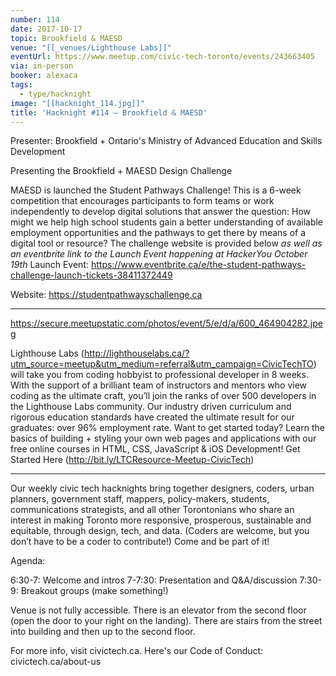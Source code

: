 ```yaml
---
number: 114
date: 2017-10-17
topic: Brookfield & MAESD
venue: "[[_venues/Lighthouse Labs]]"
eventUrl: https://www.meetup.com/civic-tech-toronto/events/243663405
via: in-person
booker: alexaca
tags:
  - type/hacknight
image: "[[hacknight_114.jpg]]"
title: 'Hacknight #114 – Brookfield & MAESD'
---
```


Presenter: Brookfield + Ontario's Ministry of Advanced Education and Skills Development

Presenting the Brookfield + MAESD Design Challenge

MAESD is launched the Student Pathways Challenge! This is a 6-week competition that encourages participants to form teams or work independently to develop digital solutions that answer the question: How might we help high school students gain a better understanding of available employment opportunities and the pathways to get there by means of a digital tool or resource?
The challenge website is provided below *as well as an eventbrite link to the Launch Event happening at HackerYou October 19th*
Launch Event: https://www.eventbrite.ca/e/the-student-pathways-challenge-launch-tickets-38411372449

Website: https://studentpathwayschallenge.ca

***

https://secure.meetupstatic.com/photos/event/5/e/d/a/600_464904282.jpeg

Lighthouse Labs (http://lighthouselabs.ca/?utm_source=meetup&utm_medium=referral&utm_campaign=CivicTechTO) will take you from coding hobbyist to professional developer in 8 weeks. With the support of a brilliant team of instructors and mentors who view coding as the ultimate craft, you’ll join the ranks of over 500 developers in the Lighthouse Labs community. Our industry driven curriculum and rigorous education standards have created the ultimate result for our graduates: over 96% employment rate. Want to get started today? Learn the basics of building + styling your own web pages and applications with our free online courses in HTML, CSS, JavaScript & iOS Development! Get Started Here (http://bit.ly/LTCResource-Meetup-CivicTech)

***

Our weekly civic tech hacknights bring together designers, coders, urban planners, government staff, mappers, policy-makers, students, communications strategists, and all other Torontonians who share an interest in making Toronto more responsive, prosperous, sustainable and equitable, through design, tech, and data. (Coders are welcome, but you don’t have to be a coder to contribute!) Come and be part of it!

Agenda:

6:30-7: Welcome and intros
7-7:30: Presentation and Q&A/discussion
7:30-9: Breakout groups (make something!)

Venue is not fully accessible. There is an elevator from the second floor (open the door to your right on the landing). There are stairs from the street into building and then up to the second floor.

For more info, visit civictech.ca. Here's our Code of Conduct: civictech.ca/about-us